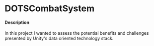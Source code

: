 # DOTSCombatSystem
#### Description
In this project I wanted to assess the potential benefits and challenges presented by Unity's data oriented technology stack.